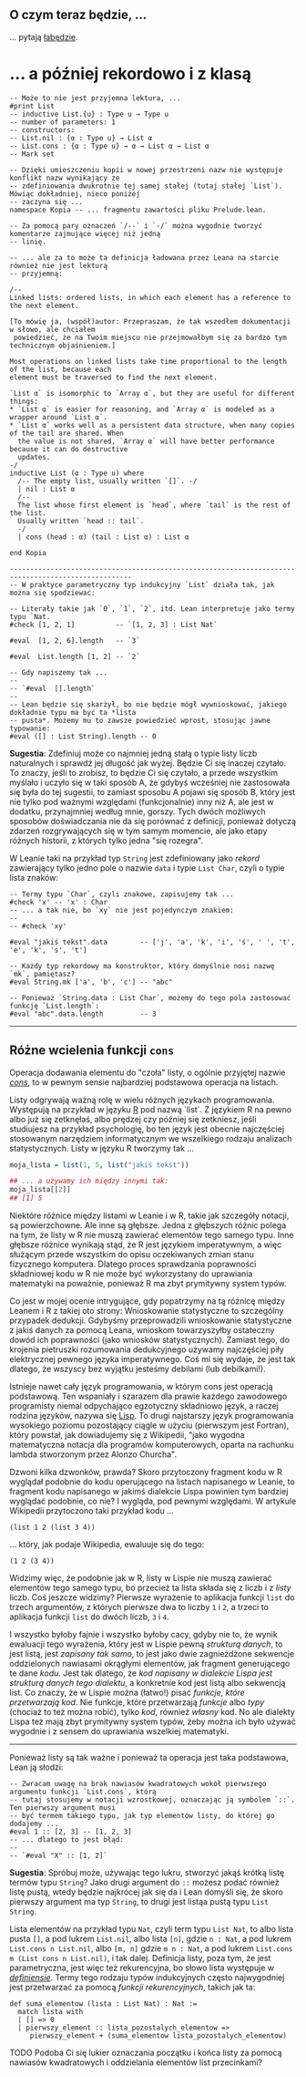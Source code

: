 <!-- -*- coding: utf-8 -*- -->
## O czym teraz będzie, ...

... pytają [łabędzie](https://youtu.be/6qDq9eGUmMI?si=wyseYEGYCbGXz9if).

# ... a później rekordowo i z klasą

```lean
-- Może to nie jest przyjemna lektura, ...
#print List
-- inductive List.{u} : Type u → Type u
-- number of parameters: 1
-- constructors:
-- List.nil : {α : Type u} → List α
-- List.cons : {α : Type u} → α → List α → List α
-- Mark set

-- Dzięki umieszczeniu kopii w nowej przestrzeni nazw nie występuje konflikt nazw wynikający ze
-- zdefiniowania dwukrotnie tej samej stałej (tutaj stałej `List`). Mówiąc dokładniej, nieco poniżej
-- zaczyna się ...
namespace Kopia -- ... fragmentu zawartości pliku Prelude.lean.

-- Za pomocą pary oznaczeń `/--` i `-/` można wygodnie tworzyć komentarze zajmujące więcej niż jedną
-- linię.

-- ... ale za to może ta definicja ładowana przez Leana na starcie również nie jest lekturą
-- przyjemną:

/--
Linked lists: ordered lists, in which each element has a reference to the next element.

[To mówię ja, (współ)autor: Przepraszam, że tak wszedłem dokumentacji w słowo, ale chciałem
 powiedzieć, że na Twoim miejscu nie przejmowałbym się za bardzo tym technicznym objaśnieniem.]

Most operations on linked lists take time proportional to the length of the list, because each
element must be traversed to find the next element.

`List α` is isomorphic to `Array α`, but they are useful for different things:
* `List α` is easier for reasoning, and `Array α` is modeled as a wrapper around `List α`.
* `List α` works well as a persistent data structure, when many copies of the tail are shared. When
  the value is not shared, `Array α` will have better performance because it can do destructive
  updates.
-/
inductive List (α : Type u) where
  /-- The empty list, usually written `[]`. -/
  | nil : List α
  /--
  The list whose first element is `head`, where `tail` is the rest of the list.
  Usually written `head :: tail`.
  -/
  | cons (head : α) (tail : List α) : List α

end Kopia

----------------------------------------------------------------------------------------------------
-- W praktyce parametryczny typ indukcyjny `List` działa tak, jak można się spodziewać:

-- Literały takie jak `0`, `1`, `2`, itd. Lean interpretuje jako termy typu `Nat.
#check [1, 2, 1]          -- `[1, 2, 3] : List Nat`

#eval  [1, 2, 6].length   -- `3`

#eval  List.length [1, 2] -- `2`

-- Gdy napiszemy tak ...
--
-- `#eval  [].length`
--
-- Lean będzie się skarżył, bo nie będzie mógł wywnioskować, jakiego dokładnie typu ma być ta *lista
-- pusta*. Możemy mu to zawsze powiedzieć wprost, stosując jawne typowanie:
#eval ([] : List String).length -- 0
```

**Sugestia**: Zdefiniuj może co najmniej jedną stałą o typie listy liczb naturalnych i sprawdź jej
długość jak wyżej. Będzie Ci się inaczej czytało. To znaczy, jeśli to zrobisz, to będzie Ci się
czytało, a przede wszystkim myślało i uczyło się w taki sposób A, że gdybyś wcześniej nie
zastosowała się była do tej sugestii, to zamiast sposobu A pojawi się sposób B, który jest nie tylko
pod ważnymi względami (funkcjonalnie) inny niż A, ale jest w dodatku, przynajmniej według mnie,
gorszy. Tych dwóch możliwych sposobów doświadczania nie da się porównać z definicji, ponieważ
dotyczą zdarzeń rozgrywających się w tym samym momencie, ale jako etapy różnych historii, z których
tylko jedna "się rozegra".

W Leanie taki na przykład typ `String` jest zdefiniowany jako *rekord* zawierający tylko jedno pole
o nazwie `data` i typie `List Char`, czyli o typie lista znaków:

```lean
-- Termy typu `Char`, czyli znakowe, zapisujemy tak ...
#check 'x' -- 'x' : Char
-- ... a tak nie, bo `xy` nie jest pojedynczym znakiem:
--
-- #check 'xy'

#eval "jakiś tekst".data        -- ['j', 'a', 'k', 'i', 'ś', ' ', 't', 'e', 'k', 's', 't']

-- Każdy typ rekordowy ma konstruktor, który domyślnie nosi nazwę `mk`, pamiętasz?
#eval String.mk ['a', 'b', 'c'] -- "abc"

-- Ponieważ `String.data : List Char`, możemy do tego pola zastosować funkcję `List.length`:
#eval "abc".data.length         -- 3
```
<hr>

## Różne wcielenia funkcji `cons`

Operacja dodawania elementu do "czoła" listy, o ogólnie przyjętej nazwie
[*cons*](https://en.wikipedia.org/wiki/Cons), to w pewnym sensie najbardziej podstawowa operacja na
listach.

Listy odgrywają ważną rolę w wielu różnych językach programowania. Występują na przykład w języku
[R](https://pl.wikipedia.org/wiki/R_(j%C4%99zyk_programowania)) pod nazwą `list`. Z językiem R na
pewno albo już się zetknęłaś, albo prędzej czy później się zetkniesz, jeśli studiujesz na przykład
psychologię, bo ten język jest obecnie najczęściej stosowanym narzędziem informatycznym we
wszelkiego rodzaju analizach statystycznych. Listy w języku R tworzymy tak ...

```r
moja_lista = list(1, 5, list("jakiś tekst"))

## ... a używamy ich między innymi tak:
moja_lista[[2]]
## [1] 5
```

Niektóre różnice między listami w Leanie i w R, takie jak szczegóły notacji, są powierzchowne. Ale
inne są głębsze. Jedna z głębszych różnic polega na tym, że listy w R nie muszą zawierać elementów
tego samego typu. Inne głębsze różnice wynikają stąd, że R jest językiem imperatywnym, a więc
służącym przede wszystkim do opisu oczekiwanych zmian stanu fizycznego komputera. Dlatego proces
sprawdzania poprawności składniowej kodu w R nie może być wykorzystany do uprawiania matematyki na
poważnie, ponieważ R ma zbyt prymitywny system typów. 

Co jest w mojej ocenie intrygujące, gdy popatrzymy na tą różnicę między Leanem i R z takiej oto
strony: Wnioskowanie statystyczne to szczególny przypadek dedukcji. Gdybyśmy przeprowadzili
wnioskowanie statystyczne z jakiś danych za pomocą Leana, wnioskom towarzyszyłby ostateczny dowód
ich poprawności (jako wniosków statystycznych). Zamiast tego, do krojenia pietruszki rozumowania
dedukcyjnego używamy najczęściej piły elektrycznej pewnego języka imperatywnego. Coś mi się wydaje,
że jest tak dlatego, że wszyscy bez wyjątku jesteśmy debilami (lub debilkami!).

Istnieje nawet cały język programowania, w którym cons jest operacją podstawową. Ten wspaniały i
szarazem dla prawie każdego zawodowego programisty niemal odpychająco egzotyczny składniowo język, a
raczej rodzina języków, nazywa się [Lisp](https://pl.wikipedia.org/wiki/Lisp). To drugi najstarszy
język programowania wysokiego poziomu pozostający ciągle w użyciu (pierwszym jest Fortran), który
powstał, jak dowiadujemy się z Wikipedii, "jako wygodna matematyczna notacja dla programów
komputerowych, oparta na rachunku lambda stworzonym przez Alonzo Churcha". 

Dzwoni kilka dzwonków, prawda? Skoro przytoczony fragment kodu w R wyglądał podobnie do kodu
operującego na listach napisanego w Leanie, to fragment kodu napisanego w jakimś dialekcie Lispa
powinien tym bardziej wyglądać podobnie, co nie? I wygląda, pod pewnymi względami. W artykule
Wikipedii przytoczono taki przykład kodu ...

```common_lisp
(list 1 2 (list 3 4))
```

... który, jak podaje Wikipedia, ewaluuje się do tego:

```common_lisp
(1 2 (3 4))
```

Widzimy więc, że podobnie jak w R, listy w Lispie nie muszą zawierać elementów tego samego typu, bo
przecież ta lista składa się z liczb i z *listy* liczb. Coś jeszcze widzimy? Pierwsze wyrażenie to
aplikacja funkcji `list` do trzech argumentów, z których pierwsze dwa to liczby `1` i `2`, a trzeci
to aplikacja funkcji `list` do dwóch liczb, `3` i `4`. 

I wszystko byłoby fajnie i wszystko byłoby cacy, gdyby nie to, że wynik ewaluacji tego wyrażenia,
który jest w Lispie pewną *strukturą danych*, to jest listą, jest *zapisany tak samo*, to jest jako
dwie zagnieżdżone sekwencje oddzielonych nawiasami okrągłymi elementów, jak fragment generującego te
dane *kodu*. Jest tak dlatego, że *kod napisany w dialekcie Lispa jest strukturą danych tego
dialektu*, a konkretnie kod jest listą albo sekwencją list. Co znaczy, że w Lispie można (łatwo!)
pisać *funkcje, które przetwarzają kod*. Nie funkcje, które przetwarzają *funkcje* albo *typy*
(chociaż to też można robić), tylko *kod*, również *własny* kod. No ale dialekty Lispa też mają zbyt
prymitywny system typów, żeby można ich było używać wygodnie i z sensem do uprawiania wszelkiej
matematyki.

<hr>

Ponieważ listy są tak ważne i ponieważ ta operacja jest taka podstawowa, Lean ją słodzi:

```lean
-- Zwracam uwagę na brak nawiasów kwadratowych wokół pierwszego argumentu funkcji `List.cons`, którą
-- tutaj stosujemy w notacji wzrostkowej, oznaczając ją symbolem `::`. Ten pierwszy argument musi
-- być termem takiego typu, jak typ elementów listy, do której go dodajemy ...
#eval 1 :: [2, 3] -- [1, 2, 3]
-- ... dlatego to jest błąd:
--
-- `#eval "X" :: [1, 2]`
```

**Sugestia**: Spróbuj może, używając tego lukru, stworzyć jakąś krótką listę termów typu `String`?
Jako drugi argument do `::` możesz podać również listę pustą, wtedy będzie najkrócej jak się da i
Lean domyśli się, że skoro pierwszy argument ma typ `String`, to drugi jest listąa pustą typu `List
String`.

Lista elementów na przykład typu `Nat`, czyli term typu `List Nat`, to albo lista pusta `[]`, a pod
lukrem `List.nil`, albo lista `[n]`, gdzie `n : Nat`, a pod lukrem `List.cons n List.nil`, albo `[m,
n]` gdzie `m n : Nat`, a pod lukrem `List.cons m (List cons n List.nil)`, i tak dalej. Definicja
listy, poza tym, że jest parametryczna, jest więc też rekurencyjna, bo słowo lista występuje w
[*definiensie*](https://pl.wikipedia.org/wiki/Definicja#Budowa_definicji). Termy tego rodzaju typów
indukcyjnych często najwygodniej jest przetwarzać za pomocą *funkcji rekurencyjnych*, takich jak ta:

```lean
def suma_elementow (lista : List Nat) : Nat :=
  match lista with
  | [] => 0
  | pierwszy_element :: lista_pozostalych_elementow => 
     pierwszy_element + (suma_elementow lista_pozostalych_elementow)
```

TODO Podoba Ci się lukier oznaczania początku i końca listy za pomocą nawiasów kwadratowych i oddzielania
elementów list przecinkami?
